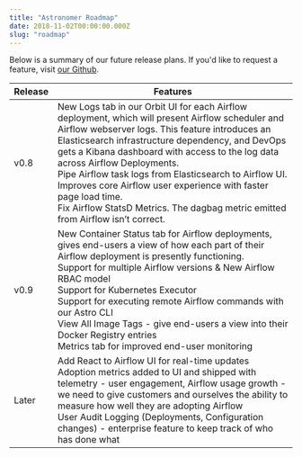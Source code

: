 ```yaml
---
title: "Astronomer Roadmap"
date: 2018-11-02T00:00:00.000Z
slug: "roadmap"
---
```


Below is a summary of our future release plans. If you'd like to request a feature,
visit [our Github](https://github.com/astronomer/astronomer/issues).

| Release | Features |
|---------------------------|------------|
| v0.8 | New Logs tab in our Orbit UI for each Airflow deployment, which will present Airflow scheduler and Airflow webserver logs. This feature introduces an Elasticsearch infrastructure dependency, and DevOps gets a Kibana dashboard with access to the log data across Airflow Deployments.<br />Pipe Airflow task logs from Elasticsearch to Airflow UI. Improves core Airflow user experience with faster page load time.<br />Fix Airflow StatsD Metrics. The dagbag metric emitted from Airflow isn’t correct. |
| v0.9 | New Container Status tab for Airflow deployments, gives end-users a view of how each part of their Airflow deployment is presently functioning.<br />Support for multiple Airflow versions & New Airflow RBAC model<br />Support for Kubernetes Executor<br />Support for executing remote Airflow commands with our Astro CLI<br />View All Image Tags - give end-users a view into their Docker Registry entries<br />Metrics tab for improved end-user monitoring |
| Later | Add React to Airflow UI for real-time updates<br />Adoption metrics added to UI and shipped with telemetry - user engagement, Airflow usage growth - we need to give customers and ourselves the ability to measure how well they are adopting Airflow<br />User Audit Logging (Deployments, Configuration changes) - enterprise feature to keep track of who has done what |
